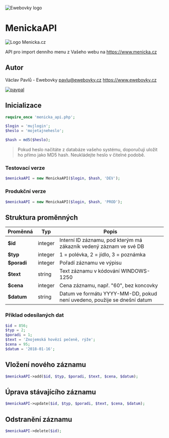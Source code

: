 ![Ewebovky logo](https://www.ewebovky.cz/signature.png)

# MenickaAPI

![Logo Menicka.cz](http://www.menicka.cz/files/podpora/dennimenu_small.png)

API pro import denního menu z Vašeho webu na https://www.menicka.cz

## Autor
Václav Pavlů - Ewebovky
pavlu@ewebovky.cz
https://www.ewebovky.cz

[![paypal](https://www.paypalobjects.com/en_US/i/btn/btn_donateCC_LG.gif)](https://www.paypal.com/cgi-bin/webscr?cmd=_s-xclick&hosted_button_id=7SYEEFZ4DR8SC)

## Inicializace

```php
require_once 'menicka_api.php';

$login = 'mujlogin';
$heslo = 'mojetajneheslo';

$hash = md5($heslo);
```
> Pokud heslo načítáte z databáze vašeho systému, doporučuji uložit ho přímo jako MD5 hash. Neukládejte heslo v čitelné podobě. 

### Testovací verze

```php
$menickaAPI = new MenickaAPI($login, $hash, 'DEV');
```

### Produkční verze

```php
$menickaAPI = new MenickaAPI($login, $hash, 'PROD');
```
## Struktura proměnných

Proměnná | Typ | Popis
------------ | ------------- | ---------
**$id** | integer | Interní ID záznamu, pod kterým má zákazník vedený záznam ve své DB
**$typ** | integer | 1 = polévka, 2 = jídlo, 3 = poznámka
**$poradi** | integer | Pořadí záznamu ve výpisu
**$text** | string | Text záznamu v kódování WINDOWS-1250
**$cena** | integer | Cena záznamu, např. "60", bez koncovky
**$datum** | string | Datum ve formátu YYYY-MM-DD, pokud není uvedeno, použije se dnešní datum

### Příklad odesílaných dat

```php
$id = 856;
$typ = 2;
$poradi = 1;
$text = 'Znojemská hovězí pečeně, rýže';
$cena = 95;
$datum = '2018-01-16';
```

## Vložení nového záznamu

```php
$menickaAPI->add($id, $typ, $poradi, $text, $cena, $datum);
```

## Úprava stávajícího záznamu

```php
$menickaAPI->update($id, $typ, $poradi, $text, $cena, $datum);
```
## Odstranění záznamu

```php
$menickaAPI->delete($id);
```
